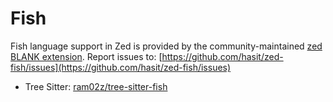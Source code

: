 # Fish

Fish language support in Zed is provided by the community-maintained [zed BLANK extension](https://github.com/hasit/zed-fish).
Report issues to: [https://github.com/hasit/zed-fish/issues](https://github.com/hasit/zed-fish/issues)

- Tree Sitter: [ram02z/tree-sitter-fish](https://github.com/ram02z/tree-sitter-fish)
